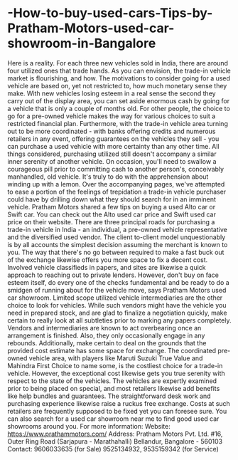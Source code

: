 # -How-to-buy-used-cars-Tips-by-Pratham-Motors-used-car-showroom-in-Bangalore
Here is a reality. For each three new vehicles sold in India, there are around four utilized ones that trade hands. As you can envision, the trade-in vehicle market is flourishing, and how. The motivations to consider going for a used vehicle are based on, yet not restricted to, how much monetary sense they make. With new vehicles losing esteem in a real sense the second they carry out of the display area, you can set aside enormous cash by going for a vehicle that is only a couple of months old. For other people, the choice to go for a pre-owned vehicle makes the way for various choices to suit a restricted financial plan.   Furthermore, with the trade-in vehicle area turning out to be more coordinated - with banks offering credits and numerous retailers in any event, offering guarantees on the vehicles they sell - you can purchase a used vehicle with more certainty than any other time. All things considered, purchasing utilized still doesn't accompany a similar inner serenity of another vehicle.   On occasion, you'll need to swallow a courageous pill prior to committing cash to another person's, conceivably manhandled, old vehicle. It's truly to do with the apprehension about winding up with a lemon. Over the accompanying pages, we've attempted to ease a portion of the feelings of trepidation a trade-in vehicle purchaser could have by drilling down what they should search for in an imminent vehicle. Pratham Motors shared a few tips on buying a used Alto car or Swift car. You can check out the Alto used car price and Swift used car price on their website.  There are three principal roads for purchasing a trade-in vehicle in India - an individual, a pre-owned vehicle representative and the diversified used vendor. The client to-client model unquestionably is by all accounts the simplest decision assuming the merchant is known to you. The way that there's no go between required to make a fast buck out of the exchange likewise offers you more space to fix a decent cost. Involved vehicle classifieds in papers, and sites are likewise a quick approach to reaching out to private lenders. However, don't buy on face esteem itself, do every one of the checks fundamental and be ready to do a smidgen of running about for the vehicle move, says Pratham Motors used car showroom.  Limited scope utilized vehicle intermediaries are the other choice to look for vehicles. While such vendors might have the vehicle you need in prepared stock, and are glad to finalize a negotiation quickly, make certain to really look at all subtleties prior to marking any papers completely. Vendors and intermediaries are known to act overbearing once an arrangement is finished. Also, they only occasionally engage in any rebounds. Additionally, make certain to deal on the grounds that the provided cost estimate has some space for exchange.  The coordinated pre-owned vehicle area, with players like Maruti Suzuki True Value and Mahindra First Choice to name some, is the costliest choice for a trade-in vehicle. However, the exceptional cost likewise gets you true serenity with respect to the state of the vehicles. The vehicles are expertly examined prior to being placed on special, and most retailers likewise add benefits like help bundles and guarantees. The straightforward desk work and purchasing experience likewise raise a ruckus free exchange. Costs at such retailers are frequently supposed to be fixed yet you can foresee sure. You can also search for a used car showroom near me to find good used car showrooms around you. For more information: Website: https://www.prathammotors.com/  Address: Pratham Motors Pvt. Ltd. #16, Outer Ring Road (Sarjapura - Marathahalli) Bellandur, Bangalore - 560103 Contact: 9606033635 (for Sale) 9525134932, 9535159342 (for Service)
